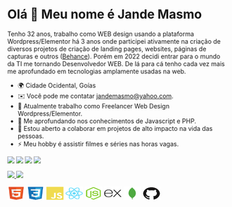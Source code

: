 Olá 👋 Meu nome é Jande Masmo
==========================

Tenho 32 anos, trabalho como WEB design usando a plataforma Wordpress/Elementor há 3 anos onde participei ativamente na criação de diversos projetos de criação de landing pages, websites, páginas de capturas e outros (<a href="https://www.behance.net/tijandemasmo" rel="external" target="_blank">Behance</a>). Porém em 2022 decidi entrar para o mundo da TI me tornando Desenvolvedor WEB. De lá para cá tenho cada vez mais me aprofundado em tecnologias amplamente usadas na web.


* 🌍  Cidade Ocidental, Goías
* ✉️  Você pode me contatar [jandemasmo@yahoo.com](mailto:jandemasmo@yahoo.com).
* 🚀  Atualmente trabalho como Freelancer Web Design Wordpress/Elementor.
* 🧠  Me aprofundando nos conhecimentos de Javascript e PHP.
* 🤝 Estou aberto a colaborar em projetos de alto impacto na vida das pessoas.
* ⚡  Meu hobby é assistir filmes e séries nas horas vagas.

<a href="https://www.github.com/jandemasmo" target="_blank" rel="noreferrer"><img
src="https://img.shields.io/github/followers/jandemasmo?logo=github&style=for-the-badge&color=cccccc&labelColor=A31B52" /></a>
<a href="https://www.linkedin.com/in/jandemasmo/" rel="external" target="_target"><img src="https://img.shields.io/badge/-LinkedIn-%230077B5?style=for-the-badge&logo=linkedin&logoColor=white" target="_blank"></a> 
<a href = "mailto:jandemasmo@yahoo.com"><img src="https://img.shields.io/badge/-Yahoo-%23333?style=for-the-badge&logo=Yahoo!&logoColor=white" target="_blank"></a>
<a href="https://www.behance.net/tijandemasmo" rel="external" target="_blank"><img src="https://img.shields.io/badge/-Behance-%16bc27?style=for-the-badge&logo=Behance&logoColor=white%22%20target=%22_blank" target="_blank"></a> 

<div>
  <a href="https://github.com/jandemasmo">
  <img height="150em" src="https://github-readme-stats.vercel.app/api?username=jandemasmo&show_icons=true&theme=omni&include_all_commits=true&count_private=true"/>
  <img height="150em" src="https://github-readme-stats.vercel.app/api/top-langs/?username=jandemasmo&layout=compact&langs_count=7&theme=omni"/>
  </a>
</div>   
  
<div style="display: inline_block"><br>
  <img align="center" alt="Jande Masmo - HTML" height="30" width="40" src="https://raw.githubusercontent.com/devicons/devicon/master/icons/html5/html5-original.svg">
  <img align="center" alt="Jande Masmo -CSS" height="30" width="40" src="https://raw.githubusercontent.com/devicons/devicon/master/icons/css3/css3-original.svg">
  <img align="center" alt="Jande Masmo -Js" height="30" width="40" src="https://raw.githubusercontent.com/devicons/devicon/master/icons/javascript/javascript-plain.svg">
    <img align="center" alt="Jande Masmo -React" height="30" width="40" src="https://raw.githubusercontent.com/devicons/devicon/master/icons/react/react-original.svg">
  <img align="center" alt="Jande Masmo -NodeJs" height="30" width="40" src="https://raw.githubusercontent.com/devicons/devicon/master/icons/nodejs/nodejs-plain.svg">
  <img align="center" alt="Jande Masmo -Express" height="30" width="40" src="https://raw.githubusercontent.com/devicons/devicon/master/icons/express/express-original.svg">
    <img align="center" alt="Jande Masmo -MongoDB" height="30" width="40" src="https://raw.githubusercontent.com/devicons/devicon/master/icons/mongodb/mongodb-plain.svg">
  <img align="center" alt="Jande Masmo -Github" height="30" width="40" src="https://raw.githubusercontent.com/devicons/devicon/master/icons/github/github-original.svg">
</div>


  
